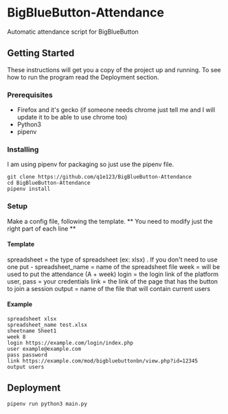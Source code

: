# BigBlueButton-Attendance
Automatic attendance script for BigBlueButton

## Getting Started

These instructions will get you a copy of the project up and running. To see how to run the program read the Deployment section.
### Prerequisites

* Firefox and it's gecko (if someone needs chrome just tell me and I will update it to be able to use chrome too)
* Python3
* pipenv

### Installing

I am using pipenv for packaging so just use the pipenv file.

```
git clone https://github.com/q1e123/BigBlueButton-Attendance
cd BigBlueButton-Attendance
pipenv install
```
### Setup

Make a config file, following the template. ** You need to modify just the right part of each line **

#### Template

spreadsheet = the type of spreadsheet (ex: xlsx) . If you don't need to use one put -
spreadsheet_name = name of the spreadsheet file
week = will be used to put the attendance (A + week)
login = the login link of the platform
user, pass = your credentials
link = the link of the page that has the button to join a session
output = name of the file that will contain current users

#### Example

```
spreadsheet xlsx
spreadsheet_name test.xlsx
sheetname Sheet1
week 8
login https://example.com/login/index.php
user example@example.com
pass password
link https://example.com/mod/bigbluebuttonbn/view.php?id=12345
output users
```


## Deployment

```
pipenv run python3 main.py
```


